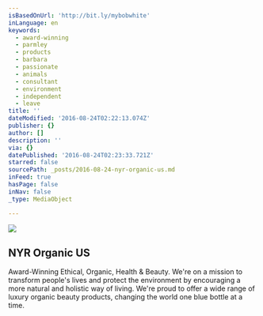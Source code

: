 ```yaml
---
isBasedOnUrl: 'http://bit.ly/mybobwhite'
inLanguage: en
keywords:
  - award-winning
  - parmley
  - products
  - barbara
  - passionate
  - animals
  - consultant
  - environment
  - independent
  - leave
title: ''
dateModified: '2016-08-24T02:22:13.074Z'
publisher: {}
author: []
description: ''
via: {}
datePublished: '2016-08-24T02:23:33.721Z'
starred: false
sourcePath: _posts/2016-08-24-nyr-organic-us.md
inFeed: true
hasPage: false
inNav: false
_type: MediaObject

---
```

![](https://the-grid-user-content.s3-us-west-2.amazonaws.com/4da65375-d818-48b0-8050-299bbfe044d4.jpg)

<article style=""><h1>NYR Organic US</h1><p>Award-Winning Ethical, Organic, Health &amp; Beauty. We're on a mission to transform people's lives and protect the environment by encouraging a more natural and holistic way of living. We're proud to offer a wide range of luxury organic beauty products, changing the world one blue bottle at a time.</p></article>